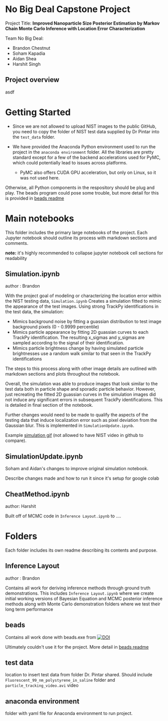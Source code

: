 # No Big Deal Capstone Project
Project Title: **Improved Nanoparticle Size Posterior Estimation by Markov Chain Monte Carlo Inference with Location Error Characterization**

Team No Big Deal:
- Brandon Chestnut
- Soham Kapadia
- Aidan Shea
- Harshit Singh

## Project overview

asdf



# Getting Started

- Since we are not allowed to upload NIST images to the public GitHub, you need to copy the folder of NIST test data supplied by Dr Pintar into the `test_data` folder.

- We have provided the Anaconda Python environment used to run the project in the `anaconda environment` folder. All the libraries are pretty standard except for a few of the backend accelerations used for PyMC, which could potentially lead to issues across platforms.
   - PyMC also offers CUDA GPU acceleration, but only on Linux, so it was not used here.

Otherwise, all Python components in the respository should be plug and play. The beads program could pose some trouble, but more detail for this is provided in [beads readme](https://github.com/brandonc732/No-Big-Deal-Capstone-Project/blob/main/beads/readme.md)

# Main notebooks

This folder includes the primary large notebooks of the project. Each Jupyter notebook should outline its process with markdown sections and comments.

**note:** it's highly recommended to collapse jupyter notebook cell sections for readability 

## Simulation.ipynb

author : Brandon

With the project goal of modeling or characterizing the location error within the NIST testing data, `Simulation.ipynb` Creates a simulation fitted to mimic the appearance of the test images. Using strong TrackPy identifications in the test data, the simulation:

- Mimics background noise by fitting a guassian distribution to test image background pixels (0 - 0.9999 percentile)
- Mimics particle appearance by fitting 2D guassian curves to each TrackPy identification. The resulting x_sigmas and y_sigmas are sampled according to the signal of their identification.
- Mimics particle brightness change by having simulated particle brightnesses use a random walk similar to that seen in the TrackPy identifications

The steps to this process along with other image details are outlined with markdown sections and plots throughout the notebook.

Overall, the simulation was able to produce images that look similar to the test data both in particle shape and sporadic particle behavior. However, just recreating the fitted 2D guassian curves in the simulation images did not induce any significant errors in subsequent TrackPy identifications. This is detailed in final section of the notebook.

Further changes would need to be made to qualify the aspects of the testing data that induce localization error such as pixel deviation from the Gaussian blur. This is implemented in `SimulationUpdate.ipynb`.

Example [simulation gif](readme_images/sim_gamma.gif) (not allowed to have NIST video in github to compare).


## SimulationUpdate.ipynb

Soham and Aidan's changes to improve original simulation notebook.

Describe changes made and how to run it since it's setup for google colab

## CheatMethod.ipynb

author: Harshit

Built off of MCMC code in `Inference Layout.ipynb` to ....


# Folders

Each folder includes its own readme describing its contents and purpose.

## Inference Layout

author : Brandon

Contains all work for deriving inference methods through ground truth demonstrations. This includes `Inference Layout.ipynb` where we create initial working versions of Bayesian Equation and MCMC posterior inference methods along with Monte Carlo demonstration folders where we test their long term performance

## beads

Contains all work done with beads.exe from [![DOI](https://img.shields.io/badge/DOI-10.1214%2F09--AOAS299-blue)](https://doi.org/10.1214/09-AOAS299)

Ultimately couldn't use it for the project. More detail in [beads readme](https://github.com/brandonc732/No-Big-Deal-Capstone-Project/blob/main/beads/readme.md)

## test data

location to insert test data from folder Dr. Pintar shared. Should include `Fluorescent_99_nm_polystyrene_in_saline` folder and `particle_tracking_video.avi` video

## anaconda environment

folder with yaml file for Anaconda environment to run project.
